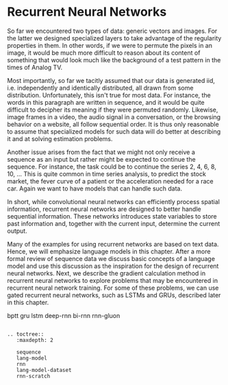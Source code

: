 # Recurrent Neural Networks

So far we encountered two types of data: generic vectors and
images. For the latter we designed specialized layers to take
advantage of the regularity properties in them. In other words, if we
were to permute the pixels in an image, it would be much more
difficult to reason about its content of something that would look
much like the background of a test pattern in the times of Analog TV.

Most importantly, so far we tacitly assumed that our data is generated
iid, i.e. independently and identically distributed, all drawn from some
distribution. Unfortunately, this isn't true for most data. For
instance, the words in this paragraph are written in sequence, and it
would be quite difficult to decipher its meaning if they were
permuted randomly. Likewise, image frames in a video, the audio signal
in a conversation, or the browsing behavior on a website, all follow
sequential order. It is thus only reasonable to assume that
specialized models for such data will do better at describing it and
at solving estimation problems.

Another issue arises from the fact that we might not only receive a
sequence as an input but rather might be expected to continue the
sequence. For instance, the task could be to continue the series 2,
4, 6, 8, 10, ... This is quite common in time series analysis, to
predict the stock market, the fever curve of a patient or the
acceleration needed for a race car. Again we want to have models that
can handle such data.

In short, while convolutional neural networks can efficiently process
spatial information, recurrent neural networks are designed to better
handle sequential information. These networks introduces state
variables to store past information and, together with the current
input, determine the current output.

Many of the examples for using recurrent networks are based on text
data. Hence, we will emphasize language models in this chapter. After
a more formal review of sequence data we discuss basic concepts of a
language model and use this discussion as the inspiration for the
design of recurrent neural networks. Next, we describe the gradient
calculation method in recurrent neural networks to explore problems
that may be encountered in recurrent neural network training. For some
of these problems, we can use gated recurrent neural networks, such as
LSTMs and GRUs, described later in this chapter.

bptt
gru
lstm
deep-rnn
bi-rnn
rnn-gluon

```eval_rst

.. toctree::
   :maxdepth: 2

   sequence
   lang-model
   rnn
   lang-model-dataset
   rnn-scratch
```
